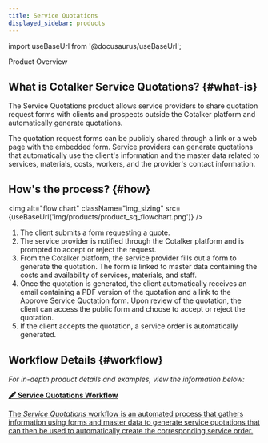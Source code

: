 ```yaml
---
title: Service Quotations
displayed_sidebar: products
---
```


import useBaseUrl from '@docusaurus/useBaseUrl'; 

<span className="hero__title">Product Overview</span>
<br/>

## What is Cotalker Service Quotations? {#what-is}

The Service Quotations product allows service providers to share quotation request forms with clients and prospects outside the Cotalker platform and automatically generate quotations.

The quotation request forms can be publicly shared through a link or a web page with the embedded form. Service providers can generate quotations that automatically use the client's information and the master data related to services, materials, costs, workers, and the provider's contact information. 

## How's the process? {#how}

<img alt="flow chart" className="img_sizing" src={useBaseUrl('img/products/product_sq_flowchart.png')} />
<br/>

1. The client submits a form requesting a quote.
2. The service provider is notified through the Cotalker platform and is prompted to accept or reject the request.
3. From the Cotalker platform, the service provider fills out a form to generate the quotation. The form is linked to master data containing the costs and availability of services, materials, and staff.
4. Once the quotation is generated, the client automatically receives an email containing a PDF version of the quotation and a link to the Approve Service Quotation form. Upon review of the quotation, the client can access the public form and choose to accept or reject the quotation. 
5. If the client accepts the quotation, a service order is automatically generated.

## Workflow Details {#workflow}
_For in-depth product details and examples, view the information below:_

<div className="container">
<div className="row">

<div className="col col--12 margin-bottom--lg">
<a className="card2 padding--lg cardContainer_qNfC" href="/docs/products/service_quotations/workflow_overview">

<span className="hero__subtitle"><b>🖋 Service Quotations Workflow</b></span> 

The _Service Quotations_ workflow is an automated process that gathers information using forms and master data to generate service quotations that can then be used to automatically create the corresponding service order.

</a>
</div>
</div>
</div>
<br/>


